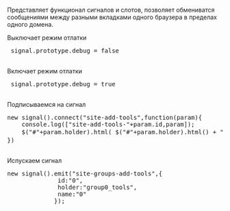 Представляет функционал сигналов и слотов, позволяет обмениватся сообщениями между разными вкладками одного браузера в пределах одного домена.
<br>

Выключает режим отлатки
<pre>
 signal.prototype.debug = false
</pre>
 
<br>
Включает режим отлатки
<pre>
 signal.prototype.debug = true
</pre>
 
<br>
 Подписываемся на сигнал
<pre>
new signal().connect("site-add-tools",function(param){
    console.log(["site-add-tools-"+param.id,param]);
    $("#"+param.holder).html( $("#"+param.holder).html() + "<button onclick=\"Tpl_ConfigForm("+param.id+");\" >Шаблоны</button>")
})
</pre>

<br>
Испускаем сигнал
<pre>
new signal().emit("site-groups-add-tools",{
              id:"0",
              holder:"group0_tools",
              name:"0"
             });
</pre>
